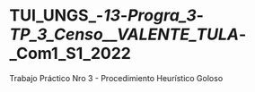 # TUI_UNGS_-_13_-_Progra_3_-_TP_3_Censo__VALENTE_TULA_-_Com1_S1_2022
Trabajo Práctico Nro 3 - Procedimiento Heurístico Goloso
